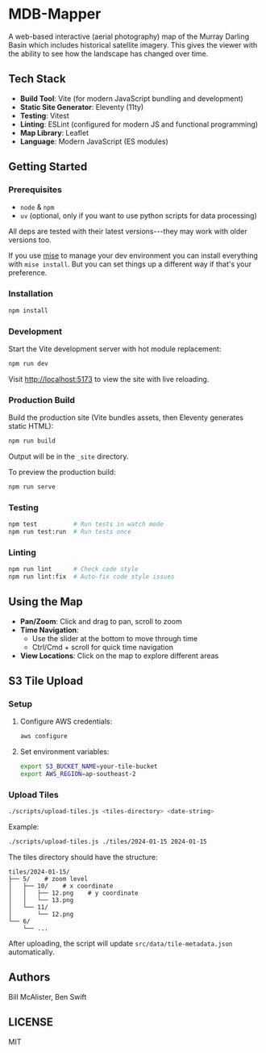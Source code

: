 # MDB-Mapper

A web-based interactive (aerial photography) map of the Murray Darling Basin
which includes historical satellite imagery. This gives the viewer with the
ability to see how the landscape has changed over time.

## Tech Stack

- **Build Tool**: Vite (for modern JavaScript bundling and development)
- **Static Site Generator**: Eleventy (11ty)
- **Testing**: Vitest
- **Linting**: ESLint (configured for modern JS and functional programming)
- **Map Library**: Leaflet
- **Language**: Modern JavaScript (ES modules)

## Getting Started

### Prerequisites

- `node` & `npm`
- `uv` (optional, only if you want to use python scripts for data processing)

All deps are tested with their latest versions---they may work with older
versions too.

If you use [mise](https://mise.jdx.dev/installing-mise.html) to manage your dev
environment you can install everything with `mise install`. But you can set
things up a different way if that's your preference.

### Installation

```bash
npm install
```

### Development

Start the Vite development server with hot module replacement:

```bash
npm run dev
```

Visit <http://localhost:5173> to view the site with live reloading.

### Production Build

Build the production site (Vite bundles assets, then Eleventy generates static
HTML):

```bash
npm run build
```

Output will be in the `_site` directory.

To preview the production build:

```bash
npm run serve
```

### Testing

```bash
npm test          # Run tests in watch mode
npm run test:run  # Run tests once
```

### Linting

```bash
npm run lint      # Check code style
npm run lint:fix  # Auto-fix code style issues
```

## Using the Map

- **Pan/Zoom**: Click and drag to pan, scroll to zoom
- **Time Navigation**:
  - Use the slider at the bottom to move through time
  - Ctrl/Cmd + scroll for quick time navigation
- **View Locations**: Click on the map to explore different areas

## S3 Tile Upload

### Setup

1. Configure AWS credentials:
   ```bash
   aws configure
   ```
2. Set environment variables:
   ```bash
   export S3_BUCKET_NAME=your-tile-bucket
   export AWS_REGION=ap-southeast-2
   ```

### Upload Tiles

```bash
./scripts/upload-tiles.js <tiles-directory> <date-string>
```

Example:

```bash
./scripts/upload-tiles.js ./tiles/2024-01-15 2024-01-15
```

The tiles directory should have the structure:

```
tiles/2024-01-15/
├── 5/    # zoom level
│   ├── 10/    # x coordinate
│   │   ├── 12.png    # y coordinate
│   │   └── 13.png
│   └── 11/
│       └── 12.png
└── 6/
    └── ...
```

After uploading, the script will update `src/data/tile-metadata.json`
automatically.

## Authors

Bill McAlister, Ben Swift

## LICENSE

MIT
